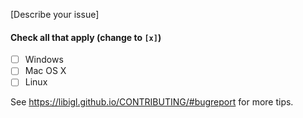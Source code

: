 [Describe your issue]

#### Check all that apply (change to `[x]`)
- [ ] Windows
- [ ] Mac OS X
- [ ] Linux

See <https://libigl.github.io/CONTRIBUTING/#bugreport> for more tips.
